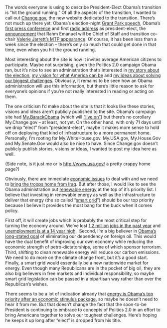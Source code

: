 The words everyone is using to describe President-Elect Obama’s
transition is “hit the ground running.” Of all the aspects of the
transition, I wanted to call out [Change.gov](http://change.gov/), the
new website dedicated to the transition. There’s not much up there yet:
Obama’s election-night [Grant Park
speech](http://change.gov/newsroom/entry/president_elect_obama_speaks_on_the_eve_of_this_election/),
Obama’s [first press
conference](http://change.gov/newsroom/entry/president_elect_obama_meets_with_economic_advisers_calls_for_swift_action_o/)
and first [radio
address](http://change.gov/newsroom/entry/president_elect_obama_calls_for_swift_action_on_the_economy_in_weekly_democ/)
as president-elect, the
[announcement](http://change.gov/newsroom/entry/emanuel_to_be_obamas_white_house_chief_of_staff/)
that Rahm Emanuel will be Chief of Staff and transition co-chair
[Valerie Jarrett’s MTP
appearance](http://change.gov/newsroom/entry/transition_team_co_chair_valerie_jarrett_discusses_priorities_on_meet_the_p/).
Of course, it has been less than a week since the election – there’s
only so much that could get done in that time, even when you hit the
ground running.

Most interesting about the site is how it invites average American
citizens to participate. Maybe not surprising, given the Politics 2.0
campaign Obama ran, but it’s nice to see an administration that’s
interested in [my story about the
election](http://change.gov/page/s/yourstory), [my vision for what
America can be](http://change.gov/page/s/yourvision) and [my ideas about
solving our biggest challenges](http://change.gov/page/s/ofthepeople).
Obviously, it remains to be seen how an Obama administration will use
this information, but there’s little reason to ask for everyone’s
opinions if you’re not really interested in reading or acting on them.

The one criticism I’d make about the site is that it looks like these
stories, visions and ideas aren’t publicly published to the site.
Obama’s campaign site had [My.BarackObama](http://my.barackobama.com/)
(which will [“live
on”](http://my.barackobama.com/page/community/post/chrishughesatthecampaign/gGxZvh))
but there’s no corollary My.Change.gov – at least, not yet. On the other
hand, with only 71 days until we drop “elect” from “president-elect”,
maybe it makes more sense to hold off on deploying that kind of
infrastructure to a more permanent home. Personally, I’m rooting for
My.WhiteHouse.gov. My.USA.gov, My.House.Gov and My.Senate.Gov would also
be nice to have. Since Change.gov doesn’t publicly publish stories,
visions or ideas, I wanted to post my idea here as well.

(Side note, is it just me or is <http://www.usa.gov/> a pretty crappy
home page?)

Obviously, there are immediate [economic
issues](http://change.gov/agenda/economy/) to deal with and we need to
[bring the troops home from Iraq](http://change.gov/agenda/iraq/). But
after those, I would like to see the Obama administration put [renewable
energy](http://change.gov/agenda/energyenvironment/) at the top of it’s
priority list. I believe that investing in renewable energy as well as
the infrastructure to deliver that energy (the so called “[smart
grid](http://www.repoweramerica.org/elements/national-unified-smart-grid/)”)
should be our top priority because I believe it provides the most bang
for the buck when it comes policy.

First off, it will create jobs which is probably the most critical step
for turning the economy around. We’ve lost [1.2 million jobs in the past
year](http://www.bls.gov/news.release/jec.nr0.htm) and [unemployment is
at a 14 year
high](http://www.npr.org/templates/story/story.php?storyId=96746406). 
Second, I’m a big believer in [Obama’s long-stated
goal](http://my.barackobama.com/page/content/newenergy_more#oil) of
eliminating our dependency on foreign oil. This would have the dual
benefit of improving our own economy while reducing the economic
strength of petro-dictatorships, some of which sponsor terrorism. Third,
shifting to clean renewable energy will reduce our carbon emissions. We
need to do more on the climate change front, but it’s a good start.
Finally, a smart grid would essentially be a new nationwide market for
energy. Even though many Republicans are in the pocket of big oil, they
are also big believers in free markets and individual responsibility, so
maybe smart grid legislation can be passed in a bipartisan way rather
than over the Republican’s wishes.

There seems to be a lot of indication already that [energy is Obama’s
top priority after an economic stimulus
package](http://www.nytimes.com/2008/11/09/us/politics/09promises.html),
so maybe he doesn’t need to hear it from me. But that doesn’t change the
fact that the soon-to-be President is continuing to embrace to concepts
of Politics 2.0 in an effort to bring Americans together to solve our
toughest challenges. Here’s hoping he keeps it up long after “elect” is
dropped from his title.
